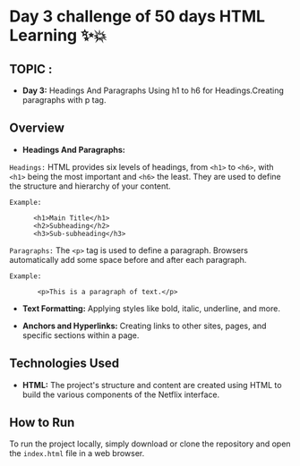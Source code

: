 # Day 3 challenge of 50 days HTML Learning ✨💥
## TOPIC :
- **Day 3:** Headings And Paragraphs Using h1 to h6 for Headings.Creating paragraphs with p tag.

## Overview
- **Headings And Paragraphs:** 

`Headings:` HTML provides six levels of headings, from `<h1>` to `<h6>`, with `<h1>` being the most important and `<h6>` the least. They are used to define the structure and hierarchy of your content.

  `Example:`

          <h1>Main Title</h1>
          <h2>Subheading</h2>
          <h3>Sub-subheading</h3>

`Paragraphs:` The `<p>` tag is used to define a paragraph. Browsers automatically add some space before and after each paragraph.          

  `Example:`

           <p>This is a paragraph of text.</p>

- **Text Formatting:** Applying styles like bold, italic, underline, and more.

- **Anchors and Hyperlinks:** Creating links to other sites, pages, and specific sections within a page.   

## Technologies Used

- **HTML:** The project's structure and content are created using HTML to build the various components of the Netflix interface.


## How to Run

To run the project locally, simply download or clone the repository and open the `index.html` file in a web browser.
